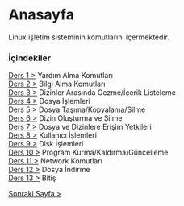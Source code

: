 # Anasayfa
Linux işletim sisteminin komutlarını içermektedir.

### İçindekiler

[Ders 1 >](https://saricayemre.github.io/ders1/) Yardım Alma Komutları</br>
[Ders 2 >](https://saricayemre.github.io/ders2/) Bilgi Alma Komutları</br>
[Ders 3 >](https://saricayemre.github.io/ders3/) Dizinler Arasında Gezme/İçerik Listeleme</br>
[Ders 4 >](https://saricayemre.github.io/ders4/) Dosya İşlemleri</br>
[Ders 5 >](https://saricayemre.github.io/ders5/) Dosya Taşıma/Kopyalama/Silme</br>
[Ders 6 >](https://saricayemre.github.io/ders6/) Dizin Oluşturma ve Silme</br>
[Ders 7 >](https://saricayemre.github.io/ders7/) Dosya ve Dizinlere Erişim Yetkileri</br>
[Ders 8 >](https://saricayemre.github.io/ders8/) Kullanıcı İşlemleri</br>
[Ders 9 >](https://saricayemre.github.io/ders9/) Disk İşlemleri</br>
[Ders 10 >](https://saricayemre.github.io/ders10/) Program Kurma/Kaldırma/Güncelleme</br>
[Ders 11 >](https://saricayemre.github.io/ders11/) Network Komutları</br>
[Ders 12 >](https://saricayemre.github.io/ders12/) Dosya İndirme</br>
[Ders 13 >](https://saricayemre.github.io/ders13/) Bitiş</br>

[Sonraki Sayfa >](https://saricayemre.github.io/ders1/)
